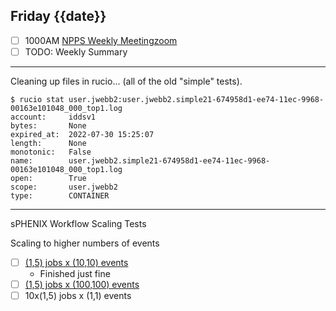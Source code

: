 ## Friday {{date}}

- [ ] 1000AM [NPPS Weekly Meeting](https://docs.google.com/document/d/1YfTyXPeXNQU4XUB28bvHJolgyBIJ2bfrd0u9Gd3WD70/edit)[zoom](https://bnl.zoomgov.com/j/16157150845?pwd=NXNqTi9ZWEFBKzYwRXQ5U3NXU1dBZz09)
- [ ] TODO: Weekly Summary

--------------------------------------------------------

Cleaning up files in rucio... (all of the old "simple" tests).  

```
$ rucio stat user.jwebb2:user.jwebb2.simple21-674958d1-ee74-11ec-9968-00163e101048_000_top1.log
account:     iddsv1
bytes:       None
expired_at:  2022-07-30 15:25:07
length:      None
monotonic:   False
name:        user.jwebb2.simple21-674958d1-ee74-11ec-9968-00163e101048_000_top1.log
open:        True
scope:       user.jwebb2
type:        CONTAINER
```


--------------------------------------------------------
sPHENIX Workflow Scaling Tests

Scaling to higher numbers of events

- [ ] [(1,5) jobs x (10,10) events](https://panda-doma.cern.ch/tasks/?jeditaskid=132014|132017|132003|132004|132015|132005)
	- Finished just fine
- [ ] [(1,5) jobs x (100,100) events](https://panda-doma.cern.ch/tasks/?jeditaskid=132019|132018)
- [ ] 10x(1,5) jobs x (1,1) events